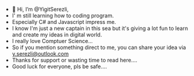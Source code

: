 - 👋 Hi, I’m @YigitSerezli,
- I' m still learning how to coding program.
- Especially C# and Javascript impress me.
- I know I'm just a new captain in this sea but it's giving a lot fun to learn and create my ideas in digital world.
- I really love Comptuer Science...
- So if you mention something direct to me, you can share your idea via y.serezli@outlook.com
- Thanks for support or wasting time to read here....
- Good luck for everyone, pls be safe....
<!---
YigitSerezli/YigitSerezli is a ✨ special ✨ repository because its `README.md` (this file) appears on your GitHub profile.
You can click the Preview link to take a look at your changes.
--->
